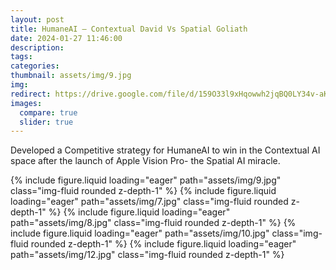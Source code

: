 ```yaml
---
layout: post
title: HumaneAI – Contextual David Vs Spatial Goliath
date: 2024-01-27 11:46:00
description:
tags:
categories:
thumbnail: assets/img/9.jpg
img:
redirect: https://drive.google.com/file/d/159O33l9xHqowwh2jqBQ0LY34v-aK-Yf4/view?usp=share_link
images:
  compare: true
  slider: true
---
```


Developed a Competitive strategy for HumaneAI to win in the Contextual AI space after the launch of Apple Vision Pro- the Spatial AI miracle.

<swiper-container keyboard="true" navigation="true" pagination="true" pagination-clickable="true" pagination-dynamic-bullets="true" rewind="true">
  <swiper-slide>{% include figure.liquid loading="eager" path="assets/img/9.jpg" class="img-fluid rounded z-depth-1" %}</swiper-slide>
  <swiper-slide>{% include figure.liquid loading="eager" path="assets/img/7.jpg" class="img-fluid rounded z-depth-1" %}</swiper-slide>
  <swiper-slide>{% include figure.liquid loading="eager" path="assets/img/8.jpg" class="img-fluid rounded z-depth-1" %}</swiper-slide>
  <swiper-slide>{% include figure.liquid loading="eager" path="assets/img/10.jpg" class="img-fluid rounded z-depth-1" %}</swiper-slide>
  <swiper-slide>{% include figure.liquid loading="eager" path="assets/img/12.jpg" class="img-fluid rounded z-depth-1" %}</swiper-slide>
</swiper-container>
